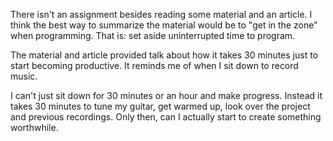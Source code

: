 There isn't an assignment besides reading some material and an article.
I think the best way to summarize the material would be to "get in the zone"
when programming. That is: set aside uninterrupted time to program.

The material and article provided talk about how it takes 30 minutes just
to start becoming productive. It reminds me of when I sit down to record music.

I can't just sit down for 30 minutes or an hour and make progress. Instead
it takes 30 minutes to tune my guitar, get warmed up, look over the project and 
previous recordings. Only then, can I actually start to create something worthwhile.
 